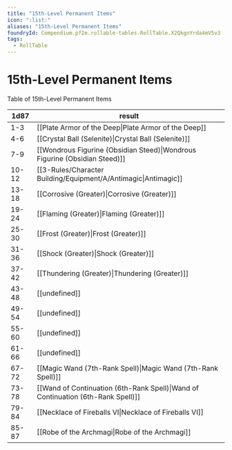 ```yaml
---
title: "15th-Level Permanent Items"
icon: ":list:"
aliases: "15th-Level Permanent Items"
foundryId: Compendium.pf2e.rollable-tables.RollTable.X2QkgnYrda4mV5v3
tags:
  - RollTable
---
```


# 15th-Level Permanent Items
Table of 15th-Level Permanent Items

| 1d87 | result |
|------|--------|
| 1-3 | [[Plate Armor of the Deep\|Plate Armor of the Deep]] |
| 4-6 | [[Crystal Ball (Selenite)\|Crystal Ball (Selenite)]] |
| 7-9 | [[Wondrous Figurine (Obsidian Steed)\|Wondrous Figurine (Obsidian Steed)]] |
| 10-12 | [[3-Rules/Character Building/Equipment/A/Antimagic\|Antimagic]] |
| 13-18 | [[Corrosive (Greater)\|Corrosive (Greater)]] |
| 19-24 | [[Flaming (Greater)\|Flaming (Greater)]] |
| 25-30 | [[Frost (Greater)\|Frost (Greater)]] |
| 31-36 | [[Shock (Greater)\|Shock (Greater)]] |
| 37-42 | [[Thundering (Greater)\|Thundering (Greater)]] |
| 43-48 | [[undefined]] |
| 49-54 | [[undefined]] |
| 55-60 | [[undefined]] |
| 61-66 | [[undefined]] |
| 67-72 | [[Magic Wand (7th-Rank Spell)\|Magic Wand (7th-Rank Spell)]] |
| 73-78 | [[Wand of Continuation (6th-Rank Spell)\|Wand of Continuation (6th-Rank Spell)]] |
| 79-84 | [[Necklace of Fireballs VI\|Necklace of Fireballs VI]] |
| 85-87 | [[Robe of the Archmagi\|Robe of the Archmagi]] |
